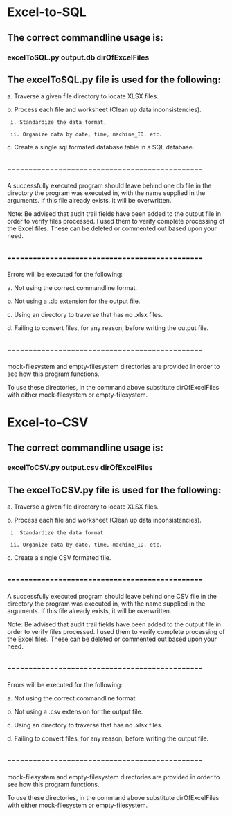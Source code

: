 # Excel-to-SQL

##  The correct commandline usage is:
###  excelToSQL.py output.db dirOfExcelFiles

## The excelToSQL.py file is used for the following:

  a. Traverse a given file directory to locate XLSX files.

  b. Process each file and worksheet (Clean up data inconsistencies).
  
     i. Standardize the data format.
     
     ii. Organize data by date, time, machine_ID. etc.
  
  c. Create a single sql formated database table in a SQL database.

## ----------------------------------------------
A successfully executed program should leave behind one db file in the directory
the program was executed in, with the name supplied in the arguments. 
If this file already exists, it will be overwritten.

Note: 
Be advised that audit trail fields have been added to the output file in order to verify files processed. 
I used them to verify complete processing of the Excel files.
These can be deleted or commented out based upon your need.


## ----------------------------------------------
Errors will be executed for the following:

  a. Not using the correct commandline format.
  
  b. Not using a .db extension for the output file.
  
  c. Using an directory to traverse that has no .xlsx files.

  d. Failing to convert files, for any reason, before writing the output file.

## ----------------------------------------------
mock-filesystem and empty-filesystem directories are provided in order to see how this program functions.

To use these directories, in the command above 
substitute dirOfExcelFiles with either mock-filesystem or empty-filesystem.


# Excel-to-CSV

## The correct commandline usage is:
###  excelToCSV.py output.csv dirOfExcelFiles

## The excelToCSV.py file is used for the following:

  a. Traverse a given file directory to locate XLSX files.

  b. Process each file and worksheet (Clean up data inconsistencies).
  
     i. Standardize the data format.
     
     ii. Organize data by date, time, machine_ID. etc.
  
  c. Create a single CSV formated file.

## ----------------------------------------------
A successfully executed program should leave behind one CSV file in the directory
the program was executed in, with the name supplied in the arguments. 
If this file already exists, it will be overwritten.

Note: 
Be advised that audit trail fields have been added to the output file in order to verify files processed. I used them to verify complete processing of the Excel files.
These can be deleted or commented out based upon your need.


## ----------------------------------------------
Errors will be executed for the following:

  a. Not using the correct commandline format.
  
  b. Not using a .csv extension for the output file.
  
  c. Using an directory to traverse that has no .xlsx files.

  d. Failing to convert files, for any reason, before writing the output file.

## ----------------------------------------------
mock-filesystem and empty-filesystem directories are provided in order to see how this program functions.

To use these directories, in the command above 
substitute dirOfExcelFiles with either mock-filesystem or empty-filesystem.
